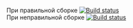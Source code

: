 При правильной сборке [![Build status](https://ci.appveyor.com/api/projects/status/4jt8ll7v4jncc2jb?svg=true)](https://ci.appveyor.com/project/Maximus301191/postmanecho)                  
При неправильной сборке [![Build status](https://ci.appveyor.com/api/projects/status/a5puvejfdpr2p4rh?svg=true)](https://ci.appveyor.com/project/Maximus301191/postmanecho-7i28c)
